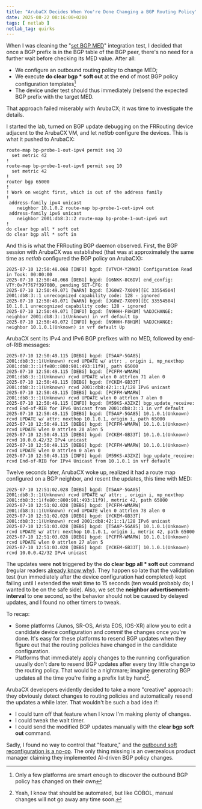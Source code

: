 ```yaml
---
title: "ArubaCX Decides When You're Done Changing a BGP Routing Policy"
date: 2025-08-22 08:16:00+0200
tags: [ netlab ]
netlab_tag: quirks
---
```

When I was cleaning the "[set BGP MED](https://github.com/ipspace/netlab/blob/5aae878dff0da1ffb256a33532e0748d9ba7df56/tests/integration/bgp.policy/31-med.yml)" integration test, I decided that once a BGP prefix is in the BGP table of the BGP peer, there's no need for a further wait before checking its MED value. After all:

* We configure an outbound routing policy to change MED;
* We execute **do clear bgp \* soft out** at the end of most BGP policy configuration templates[^SRP]
* The device under test should thus immediately (re)send the expected BGP prefix with the target MED.

That approach failed miserably with ArubaCX; it was time to investigate the details.
<!--more-->
[^SRP]: Only a few platforms are smart enough to discover the outbound BGP policy has changed on their own

I started the lab, turned on BGP update debugging on the FRRouting device adjacent to the ArubaCX VM, and let _netlab_ configure the devices. This is what it pushed to ArubaCX:

```
route-map bp-probe-1-out-ipv4 permit seq 10
  set metric 42
!
route-map bp-probe-1-out-ipv6 permit seq 10
  set metric 42
!
router bgp 65000
!
! Work on weight first, which is out of the address family
!
 address-family ipv4 unicast
    neighbor 10.1.0.2 route-map bp-probe-1-out-ipv4 out
 address-family ipv6 unicast
    neighbor 2001:db8:3::2 route-map bp-probe-1-out-ipv6 out
!
do clear bgp all * soft out
do clear bgp all * soft in
```

And this is what the FRRouting BGP daemon observed. First, the BGP session with ArubaCX was established (that was at approximately the same time as _netlab_ configured the BGP policy on ArubaCX):

```
2025-07-10 12:50:48.068 [INFO] bgpd: [VTVCM-Y2NW3] Configuration Read in Took: 00:00:00
2025-07-10 12:50:48.068 [DEBG] bgpd: [G6NKK-8C6DV] end_config: VTY:0x7f767f397080, pending SET-CFG: 0
2025-07-10 12:50:49.071 [WARN] bgpd: [JG0WZ-7X009][EC 33554504] 2001:db8:3::1 unrecognized capability code: 128 - ignored
2025-07-10 12:50:49.071 [WARN] bgpd: [JG0WZ-7X009][EC 33554504] 10.1.0.1 unrecognized capability code: 128 - ignored
2025-07-10 12:50:49.071 [INFO] bgpd: [N9HHH-F8H1M] %ADJCHANGE: neighbor 2001:db8:3::1(Unknown) in vrf default Up
2025-07-10 12:50:49.072 [INFO] bgpd: [N9HHH-F8H1M] %ADJCHANGE: neighbor 10.1.0.1(Unknown) in vrf default Up
```

ArubaCX sent its IPv4 and IPv6 BGP prefixes with no MED, followed by end-of-RIB messages:

```
2025-07-10 12:50:49.115 [DEBG] bgpd: [T5AAP-5GA85] 2001:db8:3::1(Unknown) rcvd UPDATE w/ attr: , origin i, mp_nexthop 2001:db8:3::1(fe80::800:901:493:11f9), path 65000
2025-07-10 12:50:49.115 [DEBG] bgpd: [PCFFM-WMARW] 2001:db8:3::1(Unknown) rcvd UPDATE wlen 0 attrlen 71 alen 0
2025-07-10 12:50:49.115 [DEBG] bgpd: [YCKEM-GB33T] 2001:db8:3::1(Unknown) rcvd 2001:db8:42:1::1/128 IPv6 unicast
2025-07-10 12:50:49.115 [DEBG] bgpd: [PCFFM-WMARW] 2001:db8:3::1(Unknown) rcvd UPDATE wlen 0 attrlen 7 alen 0
2025-07-10 12:50:49.115 [INFO] bgpd: [M59KS-A3ZXZ] bgp_update_receive: rcvd End-of-RIB for IPv6 Unicast from 2001:db8:3::1 in vrf default
2025-07-10 12:50:49.115 [DEBG] bgpd: [T5AAP-5GA85] 10.1.0.1(Unknown) rcvd UPDATE w/ attr: nexthop 10.1.0.1, origin i, path 65000
2025-07-10 12:50:49.115 [DEBG] bgpd: [PCFFM-WMARW] 10.1.0.1(Unknown) rcvd UPDATE wlen 0 attrlen 20 alen 5
2025-07-10 12:50:49.115 [DEBG] bgpd: [YCKEM-GB33T] 10.1.0.1(Unknown) rcvd 10.0.0.42/32 IPv4 unicast
2025-07-10 12:50:49.115 [DEBG] bgpd: [PCFFM-WMARW] 10.1.0.1(Unknown) rcvd UPDATE wlen 0 attrlen 0 alen 0
2025-07-10 12:50:49.115 [INFO] bgpd: [M59KS-A3ZXZ] bgp_update_receive: rcvd End-of-RIB for IPv4 Unicast from 10.1.0.1 in vrf default
```

Twelve seconds later, ArubaCX woke up, realized it had a route map configured on a BGP neighbor, and resent the updates, this time with MED:

```
2025-07-10 12:51:02.028 [DEBG] bgpd: [T5AAP-5GA85] 2001:db8:3::1(Unknown) rcvd UPDATE w/ attr: , origin i, mp_nexthop 2001:db8:3::1(fe80::800:901:493:11f9), metric 42, path 65000
2025-07-10 12:51:02.028 [DEBG] bgpd: [PCFFM-WMARW] 2001:db8:3::1(Unknown) rcvd UPDATE wlen 0 attrlen 78 alen 0
2025-07-10 12:51:02.028 [DEBG] bgpd: [YCKEM-GB33T] 2001:db8:3::1(Unknown) rcvd 2001:db8:42:1::1/128 IPv6 unicast
2025-07-10 12:51:03.028 [DEBG] bgpd: [T5AAP-5GA85] 10.1.0.1(Unknown) rcvd UPDATE w/ attr: nexthop 10.1.0.1, origin i, metric 42, path 65000
2025-07-10 12:51:03.028 [DEBG] bgpd: [PCFFM-WMARW] 10.1.0.1(Unknown) rcvd UPDATE wlen 0 attrlen 27 alen 5
2025-07-10 12:51:03.028 [DEBG] bgpd: [YCKEM-GB33T] 10.1.0.1(Unknown) rcvd 10.0.0.42/32 IPv4 unicast
```

The updates were **not** triggered by the **do clear bgp all \* soft out** command (regular readers [already know why](/2025/07/aruba-bgp-soft-reconfiguration/)). They happen so late that the validation test  (run immediately after the device configuration had completed) kept failing until I extended the wait time to 15 seconds (ten would probably do; I wanted to be on the safe side). Also, we set the **neighbor advertisement-interval** to one second, so the behavior should not be caused by delayed updates, and I found no other timers to tweak.

To recap:

* Some platforms (Junos, SR-OS, Arista EOS, IOS-XR) allow you to edit a candidate device configuration and *commit* the changes once you're done. It's easy for these platforms to resend BGP updates when they figure out that the routing policies have changed in the candidate configuration.
* Platforms that immediately apply changes to the running configuration usually don't dare to resend BGP updates after every tiny little change to the routing policy. That would be a nightmare; imagine generating BGP updates all the time you're fixing a prefix list by hand[^SBA].

ArubaCX developers evidently decided to take a more "creative" approach: they obviously detect changes to routing policies and automatically resend the updates a while later. That wouldn't be such a bad idea if:

* I could turn off that feature when I know I'm making plenty of changes.
* I could tweak the wait timer.
* I could send the modified BGP updates manually with the **clear bgp soft out** command.

Sadly, I found no way to control that "feature," and the [outbound soft reconfiguration is a no-op](/2025/07/aruba-bgp-soft-reconfiguration/). The only thing missing is an overzealous product manager claiming they implemented AI-driven BGP policy changes.

[^SBA]: Yeah, I know that should be automated, but like COBOL, manual changes will not go away any time soon.